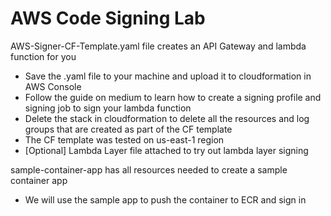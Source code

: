 # AWS Code Signing Lab

AWS-Signer-CF-Template.yaml file creates an API Gateway and lambda function for you
- Save the .yaml file to your machine and upload it to cloudformation in AWS Console
- Follow the guide on medium to learn how to create a signing profile and signing job to sign your lambda function
- Delete the stack in cloudformation to delete all the resources and log groups that are created as part of the CF template
- The CF template was tested on us-east-1 region
- [Optional] Lambda Layer file attached to try out lambda layer signing 

sample-container-app has all resources needed to create a sample container app 
- We will use the sample app to push the container to ECR and sign in
